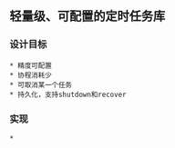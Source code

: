 ## 轻量级、可配置的定时任务库

### 设计目标
    * 精度可配置
    * 协程消耗少
    * 可取消某一个任务
    * 持久化，支持shutdown和recover

### 实现
    * 